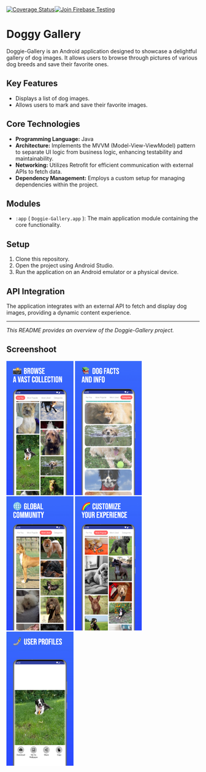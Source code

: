 [![Coverage Status](https://coveralls.io/repos/github/ufebri/Doggie-Gallery/badge.svg?branch=master)](https://coveralls.io/github/ufebri/Doggie-Gallery?branch=master)[![Join Firebase Testing](https://img.shields.io/badge/Firebase-Join%20Testing-orange?logo=firebase)](https://appdistribution.firebase.dev/i/cc70d0566a3b66d3)

# Doggy Gallery
Doggie-Gallery is an Android application designed to showcase a delightful gallery of dog images. It allows users to browse through pictures of various dog breeds and save their favorite ones.

## Key Features

*   Displays a list of dog images.
*   Allows users to mark and save their favorite images.

## Core Technologies

*   **Programming Language:** Java
*   **Architecture:** Implements the MVVM (Model-View-ViewModel) pattern to separate UI logic from business logic, enhancing testability and maintainability.
*   **Networking:** Utilizes Retrofit for efficient communication with external APIs to fetch data.
*   **Dependency Management:** Employs a custom setup for managing dependencies within the project.

## Modules

*   `:app` ( `Doggie-Gallery.app` ): The main application module containing the core functionality.

## Setup

1.  Clone this repository.
2.  Open the project using Android Studio.
3.  Run the application on an Android emulator or a physical device.

## API Integration

The application integrates with an external API to fetch and display dog images, providing a dynamic content experience.

---

*This README provides an overview of the Doggie-Gallery project.*

Screenshoot
-----------
<img src="./assets/image1.jpeg" height="350" alt="image 1" /> <img src="./assets/image2.jpeg" height="350" alt="image 2" /> <img src="./assets/image3.jpeg" height="350" alt="image 3" /> <img src="./assets/image4.jpeg" height="350" alt="image 4" /> <img src="./assets/image5.jpeg" height="350" alt="image 5" />

